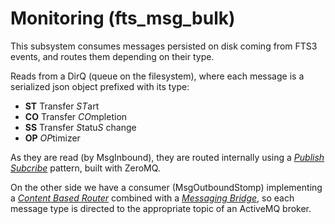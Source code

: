Monitoring (fts_msg_bulk)
=========================

This subsystem consumes messages persisted on disk coming from FTS3
events, and routes them depending on their type.

Reads from a DirQ (queue on the filesystem), where each message
is a serialized json object prefixed with its type:

* **ST** Transfer *ST*art
* **CO** Transfer *CO*mpletion
* **SS** Transfer *S*tatu*S* change
* **OP** *OP*timizer

As they are read (by MsgInbound), they are routed internally
using a [*Publish Subcribe*](http://www.enterpriseintegrationpatterns.com/patterns/messaging/PublishSubscribeChannel.html)
pattern, built with ZeroMQ.

On the other side we have a consumer (MsgOutboundStomp)
implementing a [*Content Based Router*](http://www.enterpriseintegrationpatterns.com/patterns/messaging/ContentBasedRouter.html)
combined with a [*Messaging Bridge*](http://www.enterpriseintegrationpatterns.com/patterns/messaging/MessagingBridge.html),
so each message type is directed to the appropriate topic of
an ActiveMQ broker.
